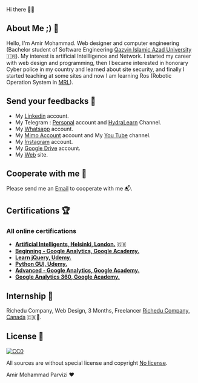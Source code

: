 Hi there 👋🏻

## About Me ;) 💫

Hello, I'm Amir Mohammad.  Web designer and computer engineering (Bachelor student of Software Engineering [Qazvin Islamic Azad University](https://qazvin.iau.ir/fa) 🇮🇷).  My interest is artificial Intellligence and Network.  I started my career with web design and programming, then I became interested in honorary Cyber police in my country  and learned about site security, and finally I started teaching at some sites and now I am learning Ros (Robotic Operation System in [MRL](https://https://sites.google.com/view/mrl-hsl)).

## Send your feedbacks 🚀

- My [Linkedin](https://www.linkedin.com/in/amirmwhmd) account.
- My Telegram : [Personal](https://t.me/OfficialParvizi) account and [HydraLearn](https://t.me/HydraLearn) Channel.
- My [Whatsapp](https://wa.me/09011325118) account.
- My [Mimo Account](https://getmimo.com/invite/715ay7) account and My [You Tube](https://www.youtube.com/channel/UCVpD4soBf5-zrTXScQohtHQ) channel.
- My [Instagram](https://instagram.com/awrsha.parvizi?utm_medium=copy_link) account.
- My [Google Drive](https://drive.google.com/file/d/1-JAbCn7hOPv5mH65cUzajzVyyNWV5VTR/view?usp=drivesdk) account.
- My [Web](https://redl.ink/Awrha) site.

## Cooperate with me 🎯

Please send me an  [Email](official.parvizi@gmail.com) to cooperate with me 📬.

## Certifications 🏆

### All online certifications
- **[Artificial Intelligents,  Helsinki, London.](https://certificates.mooc.fi/validate/uwzjs879c1)** 🇬🇧
- **[Beginning - Google Analytics, Google Academy.](https://analytics.google.com/analytics/academy/certificate/7v9YWTp9TRibZ68pZkreAA)**
- **[Learn jQuery, Udemy.](https://www.udemy.com/certificate/UC-22ac08d0-8085-4f4e-bb1a-f7a77c8c1f0a/)**
- **[Python GUI, Udemy.](https://www.udemy.com/certificate/UC-61474b52-b274-4054-81ac-2ad4271acbfc/)**
- **[Advanced - Google Analytics, Google Academy.](https://analytics.google.com/analytics/academy/certificate/JO4rNbB1TsyZjDrKVm795Q)**
- **[Google Analytics 360, Google Academy.](https://analytics.google.com/analytics/academy/certificate/tuL7ZhgqQ0afLype42VBRA)**


## Internship 🔨

Richedu Company, Web Design, 3 Months, Freelancer [Richedu Company, Canada](richedu.co) 🇨🇦🍁.

## License 🤗
[![CC0](https://licensebuttons.net/p/zero/1.0/88x31.png)](https://creativecommons.org/publicdomain/zero/1.0/)

All  sources are without special license and copyright [No license]().

Amir Mohammad Parvizi ♥️
